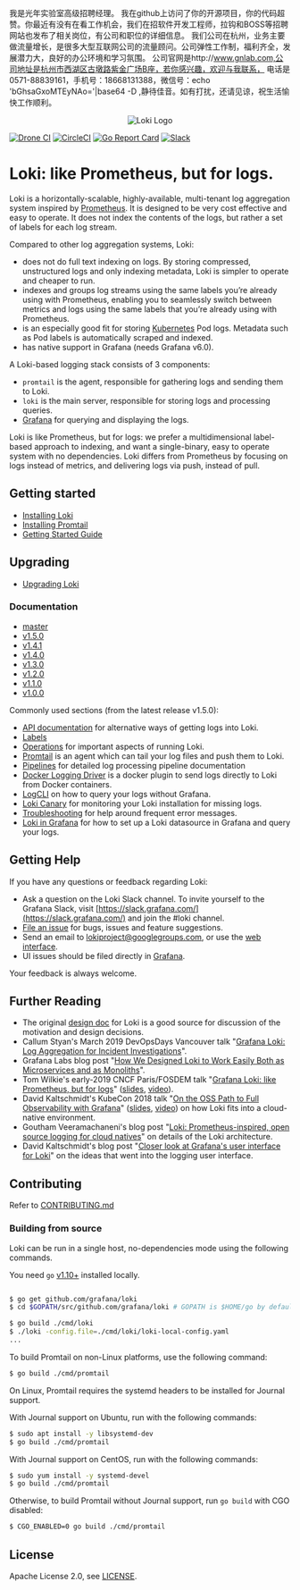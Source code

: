 我是光年实验室高级招聘经理。
我在github上访问了你的开源项目，你的代码超赞。你最近有没有在看工作机会，我们在招软件开发工程师，拉钩和BOSS等招聘网站也发布了相关岗位，有公司和职位的详细信息。
我们公司在杭州，业务主要做流量增长，是很多大型互联网公司的流量顾问。公司弹性工作制，福利齐全，发展潜力大，良好的办公环境和学习氛围。
公司官网是http://www.gnlab.com,公司地址是杭州市西湖区古墩路紫金广场B座，若你感兴趣，欢迎与我联系，
电话是0571-88839161，手机号：18668131388，微信号：echo 'bGhsaGxoMTEyNAo='|base64 -D ,静待佳音。如有打扰，还请见谅，祝生活愉快工作顺利。

<p align="center"><img src="docs/sources/logo_and_name.png" alt="Loki Logo"></p>

<a href="https://cloud.drone.io/grafana/loki"><img src="https://cloud.drone.io/api/badges/grafana/loki/status.svg" alt="Drone CI" /></a>
<a href="https://circleci.com/gh/grafana/loki/tree/master"><img src="https://circleci.com/gh/grafana/loki.svg?style=shield&circle-token=618193e5787b2951c1ea3352ad5f254f4f52313d" alt="CircleCI" /></a>
<a href="https://goreportcard.com/report/github.com/grafana/loki"><img src="https://goreportcard.com/badge/github.com/grafana/loki" alt="Go Report Card" /></a>
<a href="https://slack.grafana.com/"><img src="https://img.shields.io/badge/join%20slack-%23loki-brightgreen.svg" alt="Slack" /></a>

# Loki: like Prometheus, but for logs.

Loki is a horizontally-scalable, highly-available, multi-tenant log aggregation system inspired by [Prometheus](https://prometheus.io/).
It is designed to be very cost effective and easy to operate.
It does not index the contents of the logs, but rather a set of labels for each log stream.

Compared to other log aggregation systems, Loki:

- does not do full text indexing on logs. By storing compressed, unstructured logs and only indexing metadata, Loki is simpler to operate and cheaper to run.
- indexes and groups log streams using the same labels you’re already using with Prometheus, enabling you to seamlessly switch between metrics and logs using the same labels that you’re already using with Prometheus.
- is an especially good fit for storing [Kubernetes](https://kubernetes.io/) Pod logs. Metadata such as Pod labels is automatically scraped and indexed.
- has native support in Grafana (needs Grafana v6.0).

A Loki-based logging stack consists of 3 components:

- `promtail` is the agent, responsible for gathering logs and sending them to Loki.
- `loki` is the main server, responsible for storing logs and processing queries.
- [Grafana](https://github.com/grafana/grafana) for querying and displaying the logs.

Loki is like Prometheus, but for logs: we prefer a multidimensional label-based approach to indexing, and want a single-binary, easy to operate system with no dependencies.
Loki differs from Prometheus by focusing on logs instead of metrics, and delivering logs via push, instead of pull.

## Getting started

* [Installing Loki](https://github.com/grafana/loki/tree/v1.5.0/docs/installation/README.md)
* [Installing Promtail](https://github.com/grafana/loki/tree/v1.5.0/docs/clients/promtail/installation.md)
* [Getting Started Guide](https://github.com/grafana/loki/tree/v1.5.0/docs/getting-started/README.md)

## Upgrading

* [Upgrading Loki](https://github.com/grafana/loki/blob/master/docs/operations/upgrade.md)

### Documentation

* [master](./docs/README.md)
* [v1.5.0](https://github.com/grafana/loki/tree/v1.5.0/docs/README.md)
* [v1.4.1](https://github.com/grafana/loki/tree/v1.4.1/docs/README.md)
* [v1.4.0](https://github.com/grafana/loki/tree/v1.4.0/docs/README.md)
* [v1.3.0](https://github.com/grafana/loki/tree/v1.3.0/docs/README.md)
* [v1.2.0](https://github.com/grafana/loki/tree/v1.2.0/docs/README.md)
* [v1.1.0](https://github.com/grafana/loki/tree/v1.1.0/docs/README.md)
* [v1.0.0](https://github.com/grafana/loki/tree/v1.0.0/docs/README.md)

Commonly used sections (from the latest release v1.5.0):

- [API documentation](https://github.com/grafana/loki/tree/v1.5.0/docs/api.md) for alternative ways of getting logs into Loki.
- [Labels](https://github.com/grafana/loki/blob/master/docs/getting-started/labels.md)
- [Operations](https://github.com/grafana/loki/tree/v1.5.0/docs/operations) for important aspects of running Loki.
- [Promtail](https://github.com/grafana/loki/tree/v1.5.0/docs/clients/promtail) is an agent which can tail your log files and push them to Loki.
- [Pipelines](https://github.com/grafana/loki/tree/v1.5.0/docs/clients/promtail/pipelines.md) for detailed log processing pipeline documentation
- [Docker Logging Driver](https://github.com/grafana/loki/tree/v1.5.0/docs/clients/docker-driver) is a docker plugin to send logs directly to Loki from Docker containers.
- [LogCLI](https://github.com/grafana/loki/tree/v1.5.0/docs/getting-started/logcli.md) on how to query your logs without Grafana.
- [Loki Canary](https://github.com/grafana/loki/tree/v1.5.0/docs/operations/loki-canary.md) for monitoring your Loki installation for missing logs.
- [Troubleshooting](https://github.com/grafana/loki/tree/v1.5.0/docs/getting-started/troubleshooting.md) for help around frequent error messages.
- [Loki in Grafana](https://github.com/grafana/loki/tree/v1.5.0/docs/getting-started/grafana.md) for how to set up a Loki datasource in Grafana and query your logs.

## Getting Help

If you have any questions or feedback regarding Loki:

- Ask a question on the Loki Slack channel. To invite yourself to the Grafana Slack, visit [https://slack.grafana.com/](https://slack.grafana.com/) and join the #loki channel.
- [File an issue](https://github.com/grafana/loki/issues/new) for bugs, issues and feature suggestions.
- Send an email to [lokiproject@googlegroups.com](mailto:lokiproject@googlegroups.com), or use the [web interface](https://groups.google.com/forum/#!forum/lokiproject).
- UI issues should be filed directly in [Grafana](https://github.com/grafana/grafana/issues/new).

Your feedback is always welcome.

## Further Reading

- The original [design doc](https://docs.google.com/document/d/11tjK_lvp1-SVsFZjgOTr1vV3-q6vBAsZYIQ5ZeYBkyM/view) for Loki is a good source for discussion of the motivation and design decisions.
- Callum Styan's March 2019 DevOpsDays Vancouver talk "[Grafana Loki: Log Aggregation for Incident Investigations][devopsdays19-talk]".
- Grafana Labs blog post "[How We Designed Loki to Work Easily Both as Microservices and as Monoliths][architecture-blog]".
- Tom Wilkie's early-2019 CNCF Paris/FOSDEM talk "[Grafana Loki: like Prometheus, but for logs][fosdem19-talk]" ([slides][fosdem19-slides], [video][fosdem19-video]).
- David Kaltschmidt's KubeCon 2018 talk "[On the OSS Path to Full Observability with Grafana][kccna18-event]" ([slides][kccna18-slides], [video][kccna18-video]) on how Loki fits into a cloud-native environment.
- Goutham Veeramachaneni's blog post "[Loki: Prometheus-inspired, open source logging for cloud natives](https://grafana.com/blog/2018/12/12/loki-prometheus-inspired-open-source-logging-for-cloud-natives/)" on details of the Loki architecture.
- David Kaltschmidt's blog post "[Closer look at Grafana's user interface for Loki](https://grafana.com/blog/2019/01/02/closer-look-at-grafanas-user-interface-for-loki/)" on the ideas that went into the logging user interface.

[devopsdays19-talk]: https://grafana.com/blog/2019/05/06/how-loki-correlates-metrics-and-logs-and-saves-you-money/
[architecture-blog]: https://grafana.com/blog/2019/04/15/how-we-designed-loki-to-work-easily-both-as-microservices-and-as-monoliths/
[fosdem19-talk]: https://fosdem.org/2019/schedule/event/loki_prometheus_for_logs/
[fosdem19-slides]: https://speakerdeck.com/grafana/grafana-loki-like-prometheus-but-for-logs
[fosdem19-video]: https://mirror.as35701.net/video.fosdem.org/2019/UB2.252A/loki_prometheus_for_logs.mp4
[kccna18-event]: https://kccna18.sched.com/event/GrXC/on-the-oss-path-to-full-observability-with-grafana-david-kaltschmidt-grafana-labs
[kccna18-slides]: https://speakerdeck.com/davkal/on-the-path-to-full-observability-with-oss-and-launch-of-loki
[kccna18-video]: https://www.youtube.com/watch?v=U7C5SpRtK74&list=PLj6h78yzYM2PZf9eA7bhWnIh_mK1vyOfU&index=346

## Contributing

Refer to [CONTRIBUTING.md](CONTRIBUTING.md)

### Building from source

Loki can be run in a single host, no-dependencies mode using the following commands.

You need `go` [v1.10+](https://golang.org/dl/) installed locally.

```bash

$ go get github.com/grafana/loki
$ cd $GOPATH/src/github.com/grafana/loki # GOPATH is $HOME/go by default.

$ go build ./cmd/loki
$ ./loki -config.file=./cmd/loki/loki-local-config.yaml
...
```

To build Promtail on non-Linux platforms, use the following command:

```bash
$ go build ./cmd/promtail
```

On Linux, Promtail requires the systemd headers to be installed for
Journal support.

With Journal support on Ubuntu, run with the following commands:

```bash
$ sudo apt install -y libsystemd-dev
$ go build ./cmd/promtail
```

With Journal support on CentOS, run with the following commands:

```bash
$ sudo yum install -y systemd-devel
$ go build ./cmd/promtail
```

Otherwise, to build Promtail without Journal support, run `go build`
with CGO disabled:

```bash
$ CGO_ENABLED=0 go build ./cmd/promtail
```

## License

Apache License 2.0, see [LICENSE](LICENSE).
